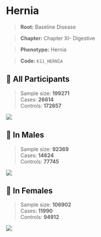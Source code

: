 # Hernia

> **Root:** Baseline Disease  

> **Chapter:** Chapter XI- Digestive  

> **Phenotype:** Hernia  

> **Code:** `K11_HERNIA`

## 🧪 All Participants  
> Sample size: **199271**  
> Cases: **26614**  
> Controls: **172657**
<img src="/Disease/Figures/ALL/Incidence/K11_HERNIA.png"/>
<CsvTable src="/Disease/Data/ALL/Incidence/COX_K11_HERNIA.csv" label="🔍 View full results" />

## 👨 In Males  
> Sample size: **92369**  
> Cases: **14624**  
> Controls: **77745**
<img src="/Disease/Figures/Male/Incidence/K11_HERNIA.png"/>
<CsvTable src="/Disease/Data/Male/Incidence/COX_K11_HERNIA.csv" label="🔍 View full results" />

## 👩 In Females  
> Sample size: **106902**  
> Cases: **11990**  
> Controls: **94912**
<img src="/Disease/Figures/Female/Incidence/K11_HERNIA.png"/>
<CsvTable src="/Disease/Data/Female/Incidence/COX_K11_HERNIA.csv" label="🔍 View full results" />
